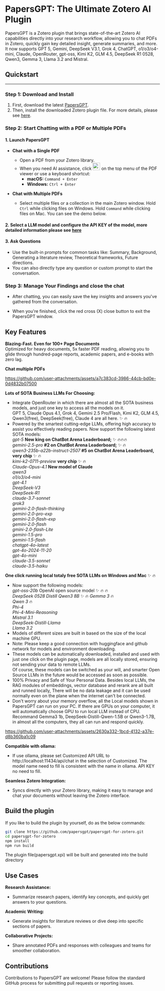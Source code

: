 # PapersGPT: The Ultimate Zotero AI Plugin
PapersGPT is a Zotero plugin that brings state-of-the-art Zotero AI capabilities directly into your research workflow, allowing you to chat PDFs in Zotero, quickly gain key detailed insight, generate summaries, and more. It now supports GPT 5, Gemini, DeepSeek V3.1, Grok 4, ChatGPT, o1/o3/o4-mini, Claude, OpenRouter, gpt-oss, Kimi K2, GLM 4.5, DeepSeek R1 0528, Qwen3, Gemma 3, Llama 3.2 and Mistral.    

## Quickstart

***

### Step 1: Download and Install

1.  First, download the latest [PapersGPT](https://github.com/papersgpt/papersgpt-for-zotero/releases/download/papersgpt-v0.3.1/papersgpt-v0.3.1.xpi).
2.  Then, install the downloaded Zotero plugin file. For more details, please see [here](https://www.papersgpt.com/blogs/cookbook-papersgpt).

### Step 2: Start Chatting with a PDF or Multiple PDFs

#### 1. Launch PapersGPT

*   **Chat with a Single PDF**
    *   Open a PDF from your Zotero library.
    *   When you need AI assistance, click <img width="24" height="24" alt="papersgpt-logo" src="https://github.com/user-attachments/assets/5658ede0-131f-481c-93f0-b4072440524e" />
 on the top menu of the PDF viewer or use a keyboard shortcut:
        *   **macOS:** `Command + Enter`
        *   **Windows:** `Ctrl + Enter`

*   **Chat with Multiple PDFs**
    *   Select multiple files or a collection in the main Zotero window. Hold `Ctrl` while clicking files on Windows. Hold `Command` while clicking files on Mac. You can see the demo below.

#### 2. Select a LLM model and configure the API KEY of the model, more detailed information please see [here](https://www.papersgpt.com/blogs/cookbook-papersgpt)

#### 3. Ask Questions

*   Use the built-in prompts for common tasks like: Summary, Background, Generating a literature review, Theoretical frameworks, Future directions.  
*   You can also directly type any question or custom prompt to start the conversation.  

### Step 3: Manage Your Findings and close the chat

*   After chatting, you can easily save the key insights and answers you've gathered from the conversation.  

*   When you're finished, click the red cross (X) close button to exit the PapersGPT window.

## Key Features  
**Blazing-Fast. Even for 100+ Page Documents**  
Optimized for heavy documents, 5x faster PDF reading, allowing you to glide through hundred-page reports, academic papers, and e-books with zero lag.  

**Chat multiple PDFs**  

https://github.com/user-attachments/assets/a7c383cd-3986-44cb-bd0e-0d4832b07500

  
**Lots of SOTA Business LLMs For Choosing:**
- Integrate OpenRouter in which there are almost all the SOTA business models, and just one key to access all the models on it.  
  GPT 5, Claude Opus 4.1, Grok 4, Gemini 2.5 Pro/Flash, Kimi K2, GLM 4.5, Qwen3(free), DeepSeek(free), Claude 4 are all here. :sparkles: :fire:   
- Powered by the smartest cutting-edge LLMs, offering high accuracy to assist you effectively reading papers. Now support the following latest SOTA models:  
  *gpt-5* **New king on ChatBot Arena Leaderboard;** :sparkles: :fire::fire::fire:  
  *gemini-2.5-pro* **#2 on ChatBot Arena Leaderboard;** :sparkles: :fire:  
  *qwen3-235b-a22b-instruct-2507* **#5 on ChatBot Arena Leaderboard, very chip** :sparkles: :fire:   
  *kimi-k2-0711-preview* **very chip** :sparkles: :fire:   
  *Claude-Opus-4.1* **New model of Claude**   
  *qwen3*  
  *o1/o3/o4-mini*   
  *gpt-4.1*   
  *DeepSeek-V3*     
  *DeepSeek-R1*   
  *claude-3.7-sonnet*   
  *grok3*   
  *gemini-2.0-flash-thinking*   
  *gemini-2.0-pro-exp*  
  *gemini-2.0-flash-exp*     
  *gemini-2.0-flash*    
  *gmini-2.0-flash-Lite*  
  *gemini-1.5-pro*  
  *gemini-1.5-flash*   
  *chatgpt-4o-latest*   
  *gpt-4o-2024-11-20*   
  *gpt-4o-mini*  
  *claude-3.5-sonnet*  
  *claude-3.5-haiku*  
  
**One click running local totaly free SOTA LLMs on Windows and Mac** :sparkles: :fire:  
- Now support the following models:  
  *gpt-oss-20b* OpenAI open source model :sparkles: :fire: :fire:   
  *DeepSeek 0528 Distill Qwen3 8B*  :sparkles: :fire: 
  *Gemma 3*  :fire:   
  *Qwen 3*  :fire:   
  *Phi-4*  
  *Phi-4-Mini-Reasoning*   
  *Mistral 3.1*  
  *DeepSeek-Distill-Llama*  
  *Llama 3.2*  
- Models of different sizes are built in based on the size of the local machine GPU.  
- Note: Please keep a good connection with huggingface and github network for models and environment downloading.
- These models can be automatically downloaded, installed and used with just one click on the plugin page, models are all locally stored, ensuring not sending your data to remote LLMs.  
  Of course, these models can be switched as your will, and smarter Open Source LLMs in the future would be accessed as soon as possible.  
- 100% Privacy and Safe of Your Personal Data. Besides local LLMs, the RAG modules of embeddings, vector database and rerank are all built and runned locally, There will be no data leakage and it can be used normally even on the plane when the internet can't be connected.  
- Don't worry about your memory overflow, all the Local models shown in PapersGPT can run on your PC. If there are GPUs on your computer, it will automatically choose GPU to run local LLM instead of CPU. Recommand Gemma3 1b, DeepSeek-Distill-Qwen-1.5B or Qwen3-1.7B, in almost all the computers, they all can run and respond quickly.    

https://github.com/user-attachments/assets/2630a332-1bcd-4132-a37e-d8b360ba1c09

 

**Compatible with ollama:**  

- If use ollama, please set Customized API URL to http://localhost:11434/api/chat in the selection of Customized. The model name need to fill is consistent with the name in ollama. API KEY no need to fill.  

**Seamless Zotero Integration:**  

- Syncs directly with your Zotero library, making it easy to manage and chat your documents without leaving the Zotero interface.  

## Build the plugin

If you like to build the plugin by yourself, do as the below commands:

```bash
git clone https://github.com/papersgpt/papersgpt-for-zotero.git
cd papersgpt-for-zotero
npm install
npm run build
```
The plugin file(papersgpt.xpi) will be built and generated into the build directory
 
## Use Cases

**Research Assistance:**  

- Summarize research papers, identify key concepts, and quickly get answers to your questions.

**Academic Writing:** 

- Generate insights for literature reviews or dive deep into specific sections of papers.  

**Collaborative Projects:** 

- Share annotated PDFs and responses with colleagues and teams for smoother collaboration.
  
## Contributions

Contributions to PapersGPT are welcome! Please follow the standard GitHub process for submitting pull requests or reporting issues.

